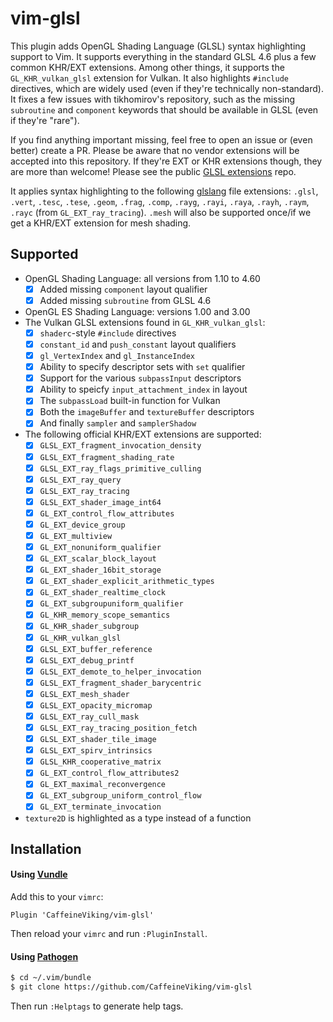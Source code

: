 # vim-glsl

This plugin adds OpenGL Shading Language (GLSL) syntax highlighting support to Vim. It supports everything in the standard GLSL 4.6 plus a few common KHR/EXT extensions. Among other things, it supports the `GL_KHR_vulkan_glsl` extension for Vulkan. It also highlights `#include` directives, which are widely used (even if they're technically non-standard). It fixes a few issues with tikhomirov's repository, such as the missing `subroutine` and `component` keywords that should be available in GLSL (even if they're "rare").

If you find anything important missing, feel free to open an issue or (even better) create a PR. Please be aware that no vendor extensions will be accepted into this repository. If they're EXT or KHR extensions though, they are more than welcome! Please see the public [GLSL extensions](https://github.com/KhronosGroup/GLSL/tree/master/extensions) repo.

It applies syntax highlighting to the following [glslang](https://github.com/KhronosGroup/glslang) file extensions: `.glsl`, `.vert`, `.tesc`, `.tese`, `.geom`, `.frag`, `.comp`, `.rayg`, `.rayi`, `.raya`, `.rayh`, `.raym`, `.rayc` (from `GL_EXT_ray_tracing`). `.mesh` will also be supported once/if we get a KHR/EXT extension for mesh shading.

## Supported

* OpenGL Shading Language: all versions from 1.10 to 4.60
    - [x] Added missing `component` layout qualifier
    - [x] Added missing `subroutine` from GLSL 4.6
* OpenGL ES Shading Language: versions 1.00 and 3.00
* The Vulkan GLSL extensions found in `GL_KHR_vulkan_glsl`:
    - [x] `shaderc`-style `#include` directives
    - [x] `constant_id` and `push_constant` layout qualifiers
    - [x] `gl_VertexIndex` and `gl_InstanceIndex`
    - [x] Ability to specify descriptor sets with `set` qualifier
    - [x] Support for the various `subpassInput` descriptors
    - [x] Ability to speicfy `input_attachment_index` in layout
    - [x] The `subpassLoad` built-in function for Vulkan
    - [x] Both the `imageBuffer` and `textureBuffer` descriptors
    - [x] And finally `sampler` and `samplerShadow`
* The following official KHR/EXT extensions are supported:
    - [x] `GLSL_EXT_fragment_invocation_density`
    - [x] `GLSL_EXT_fragment_shading_rate`
    - [x] `GLSL_EXT_ray_flags_primitive_culling`
    - [x] `GLSL_EXT_ray_query`
    - [x] `GLSL_EXT_ray_tracing`
    - [x] `GLSL_EXT_shader_image_int64`
    - [x] `GL_EXT_control_flow_attributes`
    - [x] `GL_EXT_device_group`
    - [x] `GL_EXT_multiview`
    - [x] `GL_EXT_nonuniform_qualifier`
    - [x] `GL_EXT_scalar_block_layout`
    - [x] `GL_EXT_shader_16bit_storage`
    - [x] `GL_EXT_shader_explicit_arithmetic_types`
    - [x] `GL_EXT_shader_realtime_clock`
    - [x] `GL_EXT_subgroupuniform_qualifier`
    - [x] `GL_KHR_memory_scope_semantics`
    - [x] `GL_KHR_shader_subgroup`
    - [x] `GL_KHR_vulkan_glsl`
    - [x] `GLSL_EXT_buffer_reference`
    - [x] `GLSL_EXT_debug_printf`
    - [x] `GLSL_EXT_demote_to_helper_invocation`
    - [x] `GLSL_EXT_fragment_shader_barycentric`
    - [x] `GLSL_EXT_mesh_shader`
    - [x] `GLSL_EXT_opacity_micromap`
    - [x] `GLSL_EXT_ray_cull_mask`
    - [x] `GLSL_EXT_ray_tracing_position_fetch`
    - [x] `GLSL_EXT_shader_tile_image`
    - [x] `GLSL_EXT_spirv_intrinsics`
    - [x] `GLSL_KHR_cooperative_matrix`
    - [x] `GL_EXT_control_flow_attributes2`
    - [x] `GL_EXT_maximal_reconvergence`
    - [x] `GL_EXT_subgroup_uniform_control_flow`
    - [x] `GL_EXT_terminate_invocation`
* `texture2D` is highlighted as a type instead of a function

## Installation

#### Using [Vundle](https://github.com/gmarik/vundle)

Add this to your `vimrc`:

```viml
Plugin 'CaffeineViking/vim-glsl'
```

Then reload your `vimrc` and run `:PluginInstall`.

#### Using [Pathogen](https://github.com/tpope/vim-pathogen)

```sh
$ cd ~/.vim/bundle
$ git clone https://github.com/CaffeineViking/vim-glsl
```

Then run `:Helptags` to generate help tags.
